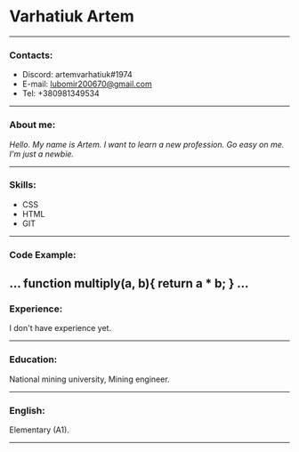 # **Varhatiuk Artem**
---

### Contacts:
+ Discord: artemvarhatiuk#1974
+ E-mail: lubomir200670@gmail.com
+ Tel: +380981349534

---

### About me:

_Hello. My name is Artem. I want to learn a new profession. Go easy on me. I'm just a newbie._

---

### Skills:
+ CSS
+ HTML
+ GIT

---

### Code Example:
...
function multiply(a, b){
  return a * b; 
}
...
---

### Experience:
I don't have experience yet.

---

### Education:
National mining university, Mining engineer.

---

### English:
Elementary (A1).

---


